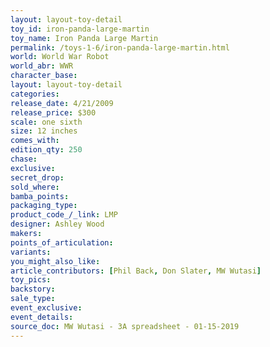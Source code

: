 ```yaml
---
layout: layout-toy-detail 
toy_id: iron-panda-large-martin
toy_name: Iron Panda Large Martin
permalink: /toys-1-6/iron-panda-large-martin.html
world: World War Robot
world_abr: WWR
character_base: 
layout: layout-toy-detail
categories: 
release_date: 4/21/2009
release_price: $300 
scale: one sixth
size: 12 inches
comes_with: 
edition_qty: 250
chase: 
exclusive: 
secret_drop: 
sold_where: 
bamba_points: 
packaging_type: 
product_code_/_link: LMP
designer: Ashley Wood
makers: 
points_of_articulation: 
variants: 
you_might_also_like: 
article_contributors: [Phil Back, Don Slater, MW Wutasi]
toy_pics: 
backstory: 
sale_type: 
event_exclusive: 
event_details: 
source_doc: MW Wutasi - 3A spreadsheet - 01-15-2019
---
```

